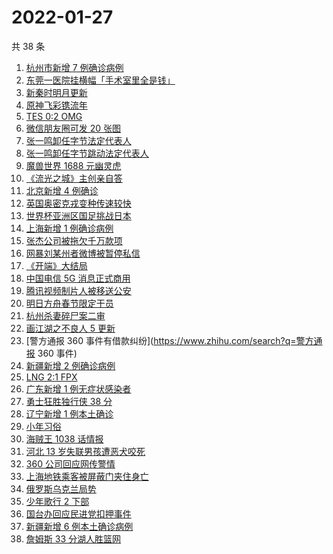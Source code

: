 # 2022-01-27

共 38 条

<!-- BEGIN ZHIHUSEARCH -->
<!-- 最后更新时间 Thu Jan 27 2022 20:15:54 GMT+0800 (China Standard Time) -->
1. [杭州市新增 7 例确诊病例](https://www.zhihu.com/search?q=杭州疫情)
1. [东莞一医院挂横幅「手术室里全是钱」](https://www.zhihu.com/search?q=康华医院)
1. [新秦时明月更新](https://www.zhihu.com/search?q=新秦时明月)
1. [原神飞彩镌流年](https://www.zhihu.com/search?q=原神)
1. [TES 0:2 OMG](https://www.zhihu.com/search?q=tes)
1. [微信朋友圈可发 20 张图](https://www.zhihu.com/search?q=微信新功能)
1. [张一鸣卸任字节法定代表人](https://www.zhihu.com/search?q=张一鸣卸任)
1. [张一鸣卸任字节跳动法定代表人](https://www.zhihu.com/search?q=张一鸣)
1. [魔兽世界 1688 元幽灵虎](https://www.zhihu.com/search?q=魔兽世界)
1. [《流光之城》主创亲自答](https://www.zhihu.com/search?q=流光之城)
1. [北京新增 4 例确诊](https://www.zhihu.com/search?q=北京新增)
1. [英国奥密克戎变种传速较快](https://www.zhihu.com/search?q=英国奥密克戎变种)
1. [世界杯亚洲区国足挑战日本](https://www.zhihu.com/search?q=国足挑战日本)
1. [上海新增 1 例确诊病例](https://www.zhihu.com/search?q=上海疫情)
1. [张杰公司被拖欠千万款项](https://www.zhihu.com/search?q=张杰公司)
1. [网暴刘某州者微博被暂停私信](https://www.zhihu.com/search?q=网暴寻亲男孩)
1. [《开端》大结局](https://www.zhihu.com/search?q=开端大结局)
1. [中国电信 5G 消息正式商用](https://www.zhihu.com/search?q=中国电信5g)
1. [腾讯视频制片人被移送公安](https://www.zhihu.com/search?q=腾讯视频制片人)
1. [明日方舟春节限定干员](https://www.zhihu.com/search?q=明日方舟)
1. [杭州杀妻碎尸案二审](https://www.zhihu.com/search?q=杭州杀妻碎尸案)
1. [画江湖之不良人 5 更新](https://www.zhihu.com/search?q=画江湖)
1. [警方通报 360 事件有借款纠纷](https://www.zhihu.com/search?q=警方通报 360 事件)
1. [新疆新增 2 例确诊病例](https://www.zhihu.com/search?q=新疆疫情)
1. [LNG 2:1 FPX](https://www.zhihu.com/search?q=lng)
1. [广东新增 1 例无症状感染者](https://www.zhihu.com/search?q=广东新增)
1. [勇士狂胜独行侠 38 分](https://www.zhihu.com/search?q=勇士)
1. [辽宁新增 1 例本土确诊](https://www.zhihu.com/search?q=辽宁新增)
1. [小年习俗](https://www.zhihu.com/search?q=小年)
1. [海贼王 1038 话情报](https://www.zhihu.com/search?q=海贼王)
1. [河北 13 岁失联男孩遭恶犬咬死](https://www.zhihu.com/search?q=河北失联男孩)
1. [360 公司回应网传警情](https://www.zhihu.com/search?q=360)
1. [上海地铁乘客被屏蔽门夹住身亡](https://www.zhihu.com/search?q=上海地铁)
1. [俄罗斯乌克兰局势](https://www.zhihu.com/search?q=俄罗斯乌克兰)
1. [少年歌行 2 下部](https://www.zhihu.com/search?q=少年歌行)
1. [国台办回应民进党扣押事件](https://www.zhihu.com/search?q=国台办)
1. [新疆新增 6 例本土确诊病例](https://www.zhihu.com/search?q=新疆疫情)
1. [詹姆斯 33 分湖人胜篮网](https://www.zhihu.com/search?q=湖人)
<!-- END ZHIHUSEARCH -->
